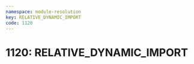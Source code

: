 ```yaml
---
namespace: module-resolution
key: RELATIVE_DYNAMIC_IMPORT
code: 1120
---
```


# 1120: RELATIVE_DYNAMIC_IMPORT
